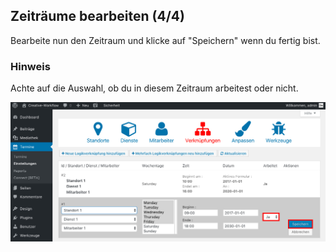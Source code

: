 ## Zeiträume bearbeiten (4/4)

Bearbeite nun den Zeitraum und klicke auf "Speichern" wenn du fertig bist.

### Hinweis
Achte auf die Auswahl, ob du in diesem Zeitraum arbeitest oder nicht.

![Terminbuchung Frontend](./assets/edit_slots_4.jpg)
